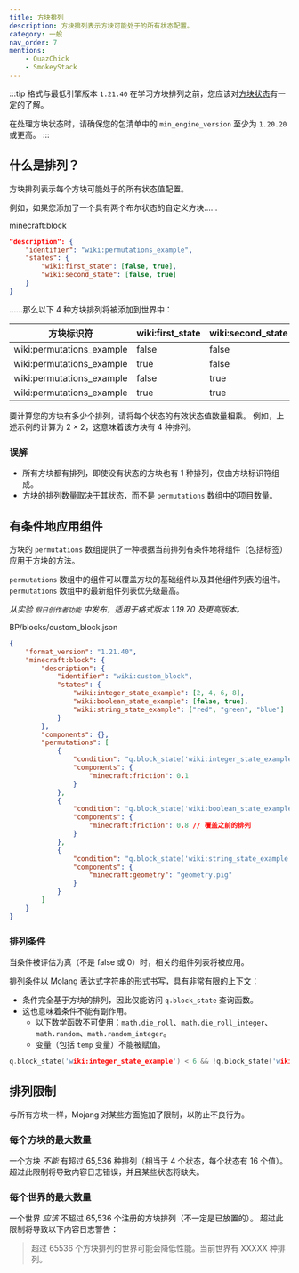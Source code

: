 ```yaml
---
title: 方块排列
description: 方块排列表示方块可能处于的所有状态配置。
category: 一般
nav_order: 7
mentions:
    - QuazChick
    - SmokeyStack
---
```


:::tip 格式与最低引擎版本 `1.21.40`
在学习方块排列之前，您应该对[方块状态](/blocks/block-states)有一定的了解。

在处理方块状态时，请确保您的包清单中的 `min_engine_version` 至少为 `1.20.20` 或更高。
:::

## 什么是排列？

方块排列表示每个方块可能处于的所有状态值配置。

例如，如果您添加了一个具有两个布尔状态的自定义方块……

<CodeHeader>minecraft:block</CodeHeader>

```json
"description": {
    "identifier": "wiki:permutations_example",
    "states": {
        "wiki:first_state": [false, true],
        "wiki:second_state": [false, true]
    }
}
```

……那么以下 4 种方块排列将被添加到世界中：

| 方块标识符                  | wiki:first_state | wiki:second_state |
| ------------------------- | ---------------- | ----------------- |
| wiki:permutations_example | false            | false             |
| wiki:permutations_example | true             | false             |
| wiki:permutations_example | false            | true              |
| wiki:permutations_example | true             | true              |

要计算您的方块有多少个排列，请将每个状态的有效状态值数量相乘。
例如，上述示例的计算为 2 &times; 2，这意味着该方块有 4 种排列。

### 误解

-   所有方块都有排列，即使没有状态的方块也有 1 种排列，仅由方块标识符组成。
-   方块的排列数量取决于其状态，而不是 `permutations` 数组中的项目数量。

## 有条件地应用组件

方块的 `permutations` 数组提供了一种根据当前排列有条件地将组件（包括标签）应用于方块的方法。

`permutations` 数组中的组件可以覆盖方块的基础组件以及其他组件列表的组件。`permutations` 数组中的最新组件列表优先级最高。

_从实验 `假日创作者功能` 中发布，适用于格式版本 1.19.70 及更高版本。_

<CodeHeader>BP/blocks/custom_block.json</CodeHeader>

```json
{
    "format_version": "1.21.40",
    "minecraft:block": {
        "description": {
            "identifier": "wiki:custom_block",
            "states": {
                "wiki:integer_state_example": [2, 4, 6, 8],
                "wiki:boolean_state_example": [false, true],
                "wiki:string_state_example": ["red", "green", "blue"]
            }
        },
        "components": {},
        "permutations": [
            {
                "condition": "q.block_state('wiki:integer_state_example') == 2",
                "components": {
                    "minecraft:friction": 0.1
                }
            },
            {
                "condition": "q.block_state('wiki:boolean_state_example')",
                "components": {
                    "minecraft:friction": 0.8 // 覆盖之前的排列
                }
            },
            {
                "condition": "q.block_state('wiki:string_state_example') == 'red' && !q.block_state('wiki:boolean_state_example')",
                "components": {
                    "minecraft:geometry": "geometry.pig"
                }
            }
        ]
    }
}
```

### 排列条件

当条件被评估为真（不是 false 或 0）时，相关的组件列表将被应用。

排列条件以 Molang 表达式字符串的形式书写，具有非常有限的上下文：

-   条件完全基于方块的排列，因此仅能访问 `q.block_state` 查询函数。
-   这也意味着条件不能有副作用。
    -   以下数学函数不可使用：`math.die_roll`、`math.die_roll_integer`、`math.random`、`math.random_integer`。
    -   变量（包括 `temp` 变量）不能被赋值。

```c
q.block_state('wiki:integer_state_example') < 6 && !q.block_state('wiki:boolean_state_example')
```

## 排列限制

与所有方块一样，Mojang 对某些方面施加了限制，以防止不良行为。

### 每个方块的最大数量

一个方块 _不能_ 有超过 65,536 种排列（相当于 4 个状态，每个状态有 16 个值）。
超过此限制将导致内容日志错误，并且某些状态将缺失。

### 每个世界的最大数量

一个世界 _应该_ 不超过 65,536 个注册的方块排列（不一定是已放置的）。
超过此限制将导致以下内容日志警告：

> 超过 65536 个方块排列的世界可能会降低性能。当前世界有 XXXXX 种排列。